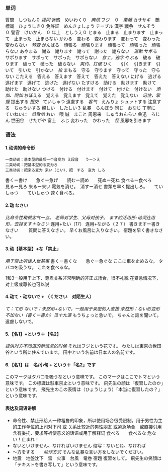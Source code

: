 ### 单词
質問　しつもん０   *提问*
迷惑　めいわく０　*麻烦*
フジ　０　*紫藤*
カササギ　鵲
標識　ひょうしき０
免許証　めんきょしょう
テーブル
漢字
戦争　せんそう　０
警官　けいかん　０
年上　としうえ０
とまる　止まる　止まります　止まって　止まった　止まらない
かわる　変わる　変わります　変わって　変わった　変わらない　*转变*
がんばる　頑張る　頑張ります　頑張って　頑張った　頑張らない
あやまる　謝る　謝ります　謝って　謝った　謝らない　*道歉*
サポる　サポります　サポって　サポった　サポらない　*怠工，逃学*
やぶる　破る　破ります　破って　破った　破らない　*爽约、打破*
ひく　　引く　引きます　引いて　引いた　引かない　*拉*
まもる　守る　守ります　守って　守った　守らない
こたえる　答える　答えます　答えて　答えた　答えない
にげる　逃げる　逃げます　逃げて　逃げた　逃げない
たすける　助ける　助けます　助けて　助けた　助けない
つける　付ける　付けます　付けて　付けた　付けない　*添加、附加*
おぼえる　覚える　覚えます　覚えて　覚えた　覚えない　*记住，掌握*
提出する    *提交*　ていしゅつ
遠慮する　*客气*　えんりょ
シュットする
注意する　ちゅういする
親しい　したしい３
乱暴　らんぼう
同じ　おなじ
丁寧に　ていねいに　*恭敬地*
 おい　喂
 誠　まこと
 周恩来　しゅうおんらい
 魯迅　ろじん
 世田谷　せたがや
 富士　ふじ
 変わった　かわった　*怪*
風邪を引きます　
### 语法
#### 1.动词的命令形
```
一类动词：基本型的最后一个音变为 え段音   うー＞え
二类动词：把基本型的る变为ろ
三类动词：把来る变为 来い（こい）、把　する　变为 しろ
```
書くー書け　　急ぐー急げ　　読むー読め　　死ぬー死ね
食べるー食べろ　　見るー見ろ
来るー来い
電気を消せ。　消すー消せ
書類を早く提出しろ。　　ていしゅつ　　ていしゅつ
速く食べろ。
#### 2.动 なさい
*比命令性稍微客气一点。  老师对学生、父母对孩子。  ます的活用形-动词连用形，去掉ます＋なさい*
连用+たい（17）   连用+ながら（２７）
書きますー書きなさい　　
質問に答えなさい。
早くお風呂に入りなさい。
宿題を早く書きなさい。
#### 3.动【基本型】+な「禁止」
*用于禁止听话人做某事*
書くー書くな　　急ぐー急ぐな
ここに車を止めるな。
タバコを吸うな。
これを食べるな。

1和3一般用于上下、尊卑关系非常明确的非正式场合，很不礼貌
在紧急情况下，对上级或尊长也可以说
#### 4.动て・动ないで + （ください　对陌生人）
*て：て形*
*ないで：未然形+ないで，一般用于亲密的人直接*
*未然形：ない形变形不加ない（書くー書か）见十九课*
もうちょっと急いで。
ちゃんと話を聞いて。
遠慮しないで。
#### 5.【名1】+という＋【名2】
*提供对方不知道的新信息的时候*
それはフジという花です。
わたしは東京の世田谷という所に住んでいます。
田中という名前は日本人の名前です。
#### 6.【名1】は　名/小句 + という＋「名2」です
このマークはタバコを吸うなという意味です。
このマークはここでトマという意味です。
この標識は駐車禁止という意味です。
飛先生の顔は「復習したのか」という意味です。
飛先生のこの表情は（ひょうじょう）「本当に復習したの？」という意味です。
#### 表达及词语讲解
+ 命令性、禁止形给人一种粗鲁的印象，所以使用场合很受限制。用于男性为主的工作单位的上司对下司 或 关系比较近的男性朋友
或紧急场合　或直接引用含有委托、要求等祈使意义的话语或用于解释词    食べろ　　食べるな         危ない！止まれ！
+ ないといけません、なければいけません 缩写：ないとね、なければ
+ ～方をする　　*动作方式*  そんな乱暴な言い方をしないでください。
+ 地震　地盤沈下　雷　火事　台風　竜巻
宿題
復習をして。
飛先生の笑顔は「テキストを書き写して」という意味です。